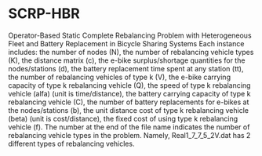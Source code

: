 # SCRP-HBR
Operator-Based Static Complete Rebalancing Problem with Heterogeneous Fleet and Battery Replacement in Bicycle Sharing Systems
Each instance includes: 
the number of nodes (N), 
the number of rebalancing vehicle types (K), 
the distance matrix (c), 
the e-bike surplus/shortage quantities for the nodes/stations (d), 
the battery replacement time spent at any station (tt), 
the number of rebalancing vehicles of type k (V), 
the e-bike carrying capacity of type k rebalancing vehicle (Q), 
the speed of type k rebalancing vehicle (alfa) (unit is time/distance), 
the battery carrying capacity of type k rebalancing vehicle (C), 
the number of battery replacements for e-bikes at the nodes/stations (b), 
the unit distance cost of type k rebalancing vehicle (beta) (unit is cost/distance), 
the fixed cost of using type k rebalancing vehicle (f).
The number at the end of the file name indicates the number of rebalancing vehicle types in the problem. Namely, Real1_7_7_5_2V.dat has 2 different types of rebalancing vehicles. 
